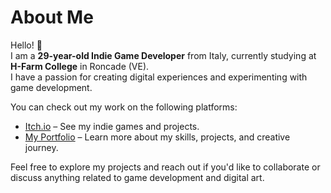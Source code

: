 # About Me

Hello! 👋  
I am a **29-year-old Indie Game Developer** from Italy, currently studying at **H-Farm College** in Roncade (VE).  
I have a passion for creating digital experiences and experimenting with game development.

You can check out my work on the following platforms:

- [Itch.io](https://ggd3v.itch.io) – See my indie games and projects.
- [My Portfolio](https://andrea-graziano-gitto.github.io/PortFolio_Andrea_Graziano_Gitto/) – Learn more about my skills, projects, and creative journey.

Feel free to explore my projects and reach out if you'd like to collaborate or discuss anything related to game development and digital art.
